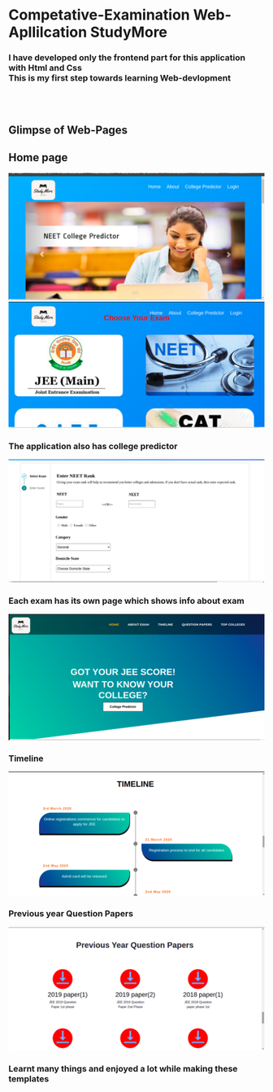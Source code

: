 <h1>Competative-Examination Web-Apllilcation StudyMore </h1>
<h3> I have developed only the frontend part for this application with Html and Css
 <br>This is my first step towards learning Web-devlopment </h3>
<br><br>
<h2> Glimpse of Web-Pages </h2>
<h2> Home page </h2>
<img src = "h1.png">
<img src = "h2.png">
<br><h3> The application also has college predictor </h3>
<img src = "predictor.png">
<br><h3> Each exam has its own page which shows info about exam </h3>
<img src = "e1.png">
<h3> Timeline </h3>
<img src = "e2.png">
<h3> Previous year Question Papers </h3>
<img src = "e3.png">

<h3> Learnt many things and enjoyed a lot while making these templates </h3>
